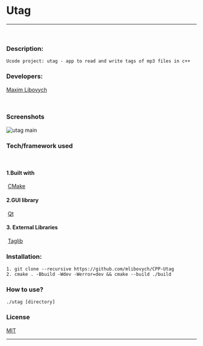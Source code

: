 # Utag
___
​
### Description:
    Ucode project: utag - app to read and write tags of mp3 files in c++
### Developers:
 [Maxim Libovych](https://github.com/mlibovych)

​
### Screenshots
 ![utag main](/app/resources/main_utag.png)
​
### Tech/framework used
​
#### 1.Built with
​
 [CMake](https://cmake.org)
​
#### 2.GUI library
​
 [Qt](https://www.qt.io)
​
#### 3. External Libraries
​
 [Taglib](https://taglib.org)

### Installation:
    1. git clone --recursive https://github.com/mlibovych/CPP-Utag
    2. cmake . -Bbuild -Wdev -Werror=dev && cmake --build ./build

### How to use?
    ./utag [directory]


### License
[MIT](https://choosealicense.com/licenses/mit/)

---